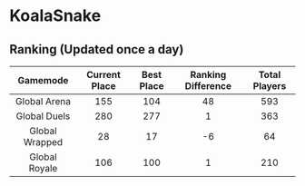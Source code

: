 # KoalaSnake

## Ranking (Updated once a day)
| Gamemode | Current Place | Best Place | Ranking Difference | Total Players |
|:--------:|:-------------:|:----------:|:------------------:|:-------------:|
| Global Arena | 155 | 104 | 48 | 593 |
| Global Duels | 280 | 277 | 1 | 363 |
| Global Wrapped | 28 | 17 | -6 | 64 |
| Global Royale | 106 | 100 | 1 | 210 |

